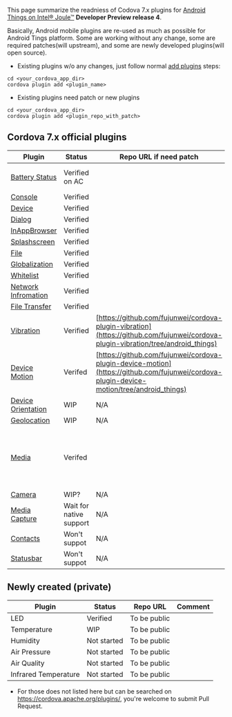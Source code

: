 This page summarize the readniess of Codova 7.x plugins for [Android Things on Intel® Joule™](https://developer.android.com/things/hardware/joule.html) **Developer Preview release 4**.

Basically, Android mobile plugins are re-used as much as possible for Android Tings platform. Some are working without any change, some are required patches(will upstream), and some are newly developed plugins(will open source).

* Existing plugins w/o any changes, just follow normal [add plugins](http://cordova.apache.org/docs/en/latest/guide/cli/index.html#add-plugins) steps:
```
cd <your_cordova_app_dir>
cordova plugin add <plugin_name>

```

* Existing plugins need patch or new plugins
```
cd <your_cordova_app_dir>
cordova plugin add <plugin_repo_with_patch>

```

Cordova 7.x official plugins
-------------
| Plugin | Status | Repo URL if need patch | Comment |
|--------|--------|------------------------|---------|
| [Battery Status](http://cordova.apache.org/docs/en/latest/reference/cordova-plugin-battery-status/index.html)           | Verified on AC |  | No battery on Joule |
| [Console](http://cordova.apache.org/docs/en/latest/reference/cordova-plugin-console/index.html)                         | Verified |  |  |
| [Device](http://cordova.apache.org/docs/en/latest/reference/cordova-plugin-device/index.html)                           | Verified |  |  |
| [Dialog](http://cordova.apache.org/docs/en/latest/reference/cordova-plugin-dialogs/index.html)                          | Verified |  |  |
| [InAppBrowser](http://cordova.apache.org/docs/en/latest/reference/cordova-plugin-inappbrowser/index.html)               | Verified |  |  |
| [Splashscreen](http://cordova.apache.org/docs/en/latest/reference/cordova-plugin-splashscreen/index.html)               | Verified |  |  |
| [File](http://cordova.apache.org/docs/en/latest/reference/cordova-plugin-file/index.html)                               | Verified |  |  |
| [Globalization](http://cordova.apache.org/docs/en/latest/reference/cordova-plugin-globalization/index.html)             | Verified |  |  |
| [Whitelist](http://cordova.apache.org/docs/en/latest/reference/cordova-plugin-whitelist/index.html)                     | Verified |  |  |
| [Network Infromation](http://cordova.apache.org/docs/en/latest/reference/cordova-plugin-network-information/index.html) | Verified |  |  |
| [File Transfer](http://cordova.apache.org/docs/en/latest/reference/cordova-plugin-file-transfer/index.html)             | Verified |  |  |
| [Vibration](http://cordova.apache.org/docs/en/latest/reference/cordova-plugin-vibration/index.html)                     | Verified | [https://github.com/fujunwei/cordova-plugin-vibration](https://github.com/fujunwei/cordova-plugin-vibration/tree/android_things) |  |
| [Device Motion](http://cordova.apache.org/docs/en/latest/reference/cordova-plugin-device-motion/index.html)             | Verifed | [https://github.com/fujunwei/cordova-plugin-device-motion](https://github.com/fujunwei/cordova-plugin-device-motion/tree/android_things)  |  |
| [Device Orientation](http://cordova.apache.org/docs/en/latest/reference/cordova-plugin-device-orientation/index.html)   | WIP | N/A  |  |
| [Geolocation](http://cordova.apache.org/docs/en/latest/reference/cordova-plugin-geolocation/index.html)                 |  WIP |  N/A  | |
| [Media](http://cordova.apache.org/docs/en/latest/reference/cordova-plugin-media/index.html)                             | Verifed |  | Play back audio files on a device with SW codec only |
| [Camera](http://cordova.apache.org/docs/en/latest/reference/cordova-plugin-camera/index.html)                           | WIP? | N/A |  |
| [Media Capture](http://cordova.apache.org/docs/en/latest/reference/cordova-plugin-media-capture/index.html)             | Wait for native support | N/A |  |
| [Contacts](http://cordova.apache.org/docs/en/latest/reference/cordova-plugin-contacts/index.html) | Won't suppot | N/A |  |
| [Statusbar](http://cordova.apache.org/docs/en/latest/reference/cordova-plugin-statusbar/index.html) | Won't suppot | N/A |  |

Newly created (private)
-------------
| Plugin | Status | Repo URL | Comment |
|--------|--------|----------|------|
| LED | Verified | To be public |  |
| Temperature | WIP | To be public |  |
| Humidity | Not started | To be public |  |
| Air Pressure | Not started | To be public |  |
| Air Quality | Not started |  To be public |  |
| Infrared Temperature | Not started | To be public |  |

* For those does not listed here but can be searched on https://cordova.apache.org/plugins/, you're welcome to submit Pull Request.
